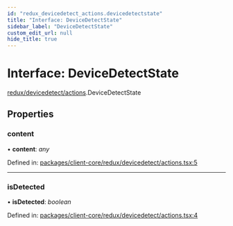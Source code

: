 ```yaml
---
id: "redux_devicedetect_actions.devicedetectstate"
title: "Interface: DeviceDetectState"
sidebar_label: "DeviceDetectState"
custom_edit_url: null
hide_title: true
---
```


# Interface: DeviceDetectState

[redux/devicedetect/actions](../modules/redux_devicedetect_actions.md).DeviceDetectState

## Properties

### content

• **content**: *any*

Defined in: [packages/client-core/redux/devicedetect/actions.tsx:5](https://github.com/xr3ngine/xr3ngine/blob/66a84a950/packages/client-core/redux/devicedetect/actions.tsx#L5)

___

### isDetected

• **isDetected**: *boolean*

Defined in: [packages/client-core/redux/devicedetect/actions.tsx:4](https://github.com/xr3ngine/xr3ngine/blob/66a84a950/packages/client-core/redux/devicedetect/actions.tsx#L4)

